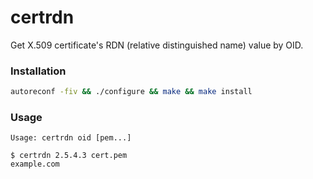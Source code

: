 # certrdn

Get X.509 certificate's RDN (relative distinguished name) value by OID.

### Installation

``` sh
autoreconf -fiv && ./configure && make && make install
```

### Usage

```
Usage: certrdn oid [pem...]
```

```
$ certrdn 2.5.4.3 cert.pem
example.com
```
